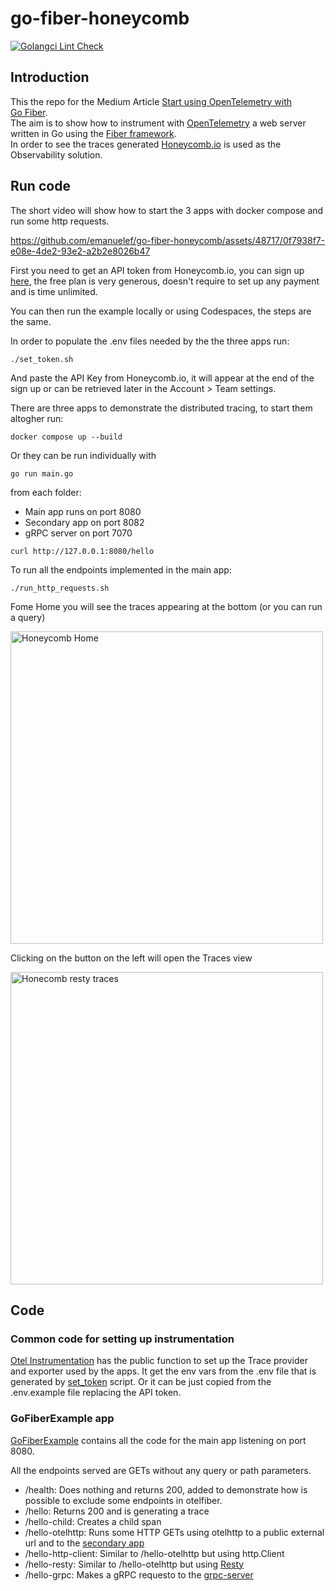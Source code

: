 # go-fiber-honeycomb

[![Golangci Lint Check](https://github.com/emanuelef/go-fiber-honeycomb/actions/workflows/golangci-lint.yml/badge.svg)](https://github.com/emanuelef/go-fiber-honeycomb/actions/workflows/golangci-lint.yml)

## Introduction

This the repo for the Medium Article [Start using OpenTelemetry with Go Fiber](https://medium.com/@emafuma/start-using-opentelemetry-with-go-fiber-1005697d841f).  
The aim is to show how to instrument with [OpenTelemetry](https://opentelemetry.io) a web server written in Go using the [Fiber framework](https://gofiber.io).  
In order to see the traces generated [Honeycomb.io](https://www.honeycomb.io) is used as the Observability solution.

## Run code

The short video will show how to start the 3 apps with docker compose and run some http requests.

https://github.com/emanuelef/go-fiber-honeycomb/assets/48717/0f7938f7-e08e-4de2-93e2-a2b2e8026b47

First you need to get an API token from Honeycomb.io, you can sign up [here](https://ui.honeycomb.io/signup), the free plan is very generous, doesn't require to set up any payment and is time unlimited.  

You can then run the example locally or using Codespaces, the steps are the same.  

In order to populate the .env files needed by the the three apps run:  
```shell
./set_token.sh
```

And paste the API Key from Honeycomb.io, it will appear at the end of the sign up or can be retrieved later in the Account > Team settings. 

There are three apps to demonstrate the distributed tracing, to start them altogher run:

```shell
docker compose up --build
```
Or they can be run individually with 
```shell
go run main.go
```
from each folder: 

- Main app runs on port 8080
- Secondary app on port 8082
- gRPC server on port 7070


```shell
curl http://127.0.0.1:8080/hello
```

To run all the endpoints implemented in the main app:
```shell
./run_http_requests.sh
```

Fome Home you will see the traces appearing at the bottom (or you can run a query)

<img width="500" alt="Honeycomb Home" src="https://github.com/emanuelef/go-fiber-honeycomb/assets/48717/86adce7b-332e-41e3-ba3a-720dd671c586">  

Clicking on the button on the left will open the Traces view

<img width="500" alt="Honecomb resty traces" src="https://github.com/emanuelef/go-fiber-honeycomb/assets/48717/186a6c56-38f1-47c2-9792-fa98a20ef980">

## Code

### Common code for setting up instrumentation 
[Otel Instrumentation](opentelemetry_setup.go) has the public function to set up the Trace provider and exporter used by the apps. It get the env vars from the .env file that is generated by [set_token](set_token.sh) script. Or it can be just copied from the .env.example file replacing the API token.

### GoFiberExample app 

[GoFiberExample](main.go) contains all the code for the main app listening on port 8080.  

All the endpoints served are GETs without any query or path parameters.

- /health: Does nothing and returns 200, added to demonstrate how is possible to exclude some endpoints in otelfiber.
- /hello: Returns 200 and is generating a trace
- /hello-child: Creates a child span
- /hello-otelhttp: Runs some HTTP GETs using otelhttp to a public external url and to the [secondary app](secondary/main.go)
- /hello-http-client: Similar to /hello-otelhttp but using http.Client
- /hello-resty: Similar to /hello-otelhttp but using [Resty](https://github.com/go-resty/resty)
- /hello-grpc: Makes a gRPC requesto to the [grpc-server](grpc-server/main.go)